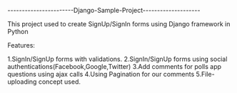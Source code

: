 -----------------------Django-Sample-Project--------------------

This project used to create SignUp/SignIn forms using Django framework in Python

Features:

1.SignIn/SignUp forms with validations.
2.SignIn/SignUp forms using social authentications(Facebook,Google,Twitter)
3.Add comments for polls app questions using ajax calls
4.Using Pagination for our comments
5.File-uploading concept used.